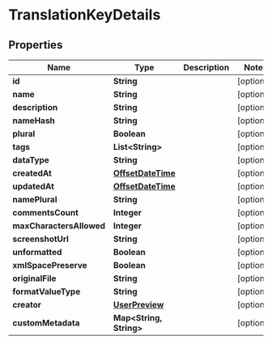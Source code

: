 

# TranslationKeyDetails

## Properties

Name | Type | Description | Notes
------------ | ------------- | ------------- | -------------
**id** | **String** |  |  [optional]
**name** | **String** |  |  [optional]
**description** | **String** |  |  [optional]
**nameHash** | **String** |  |  [optional]
**plural** | **Boolean** |  |  [optional]
**tags** | **List&lt;String&gt;** |  |  [optional]
**dataType** | **String** |  |  [optional]
**createdAt** | [**OffsetDateTime**](OffsetDateTime.md) |  |  [optional]
**updatedAt** | [**OffsetDateTime**](OffsetDateTime.md) |  |  [optional]
**namePlural** | **String** |  |  [optional]
**commentsCount** | **Integer** |  |  [optional]
**maxCharactersAllowed** | **Integer** |  |  [optional]
**screenshotUrl** | **String** |  |  [optional]
**unformatted** | **Boolean** |  |  [optional]
**xmlSpacePreserve** | **Boolean** |  |  [optional]
**originalFile** | **String** |  |  [optional]
**formatValueType** | **String** |  |  [optional]
**creator** | [**UserPreview**](UserPreview.md) |  |  [optional]
**customMetadata** | **Map&lt;String, String&gt;** |  |  [optional]



